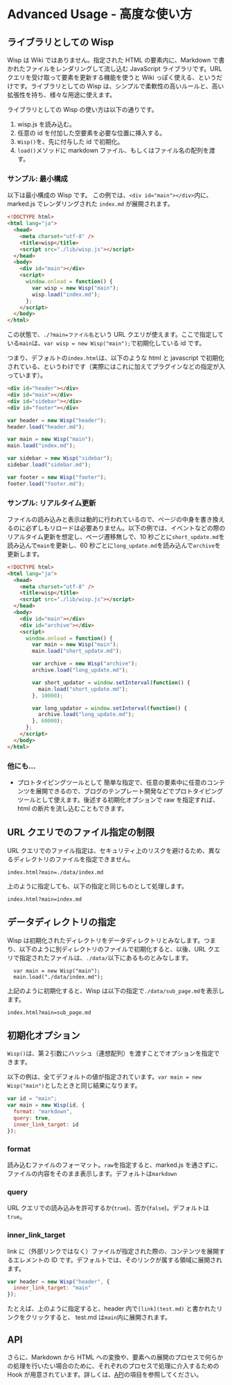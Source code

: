 # Advanced Usage - 高度な使い方

## ライブラリとしての Wisp

Wisp は Wiki ではありません。指定された HTML の要素内に、Markdown で書かれたファイルをレンダリングして流し込む JavaScript ライブラリです。URL クエリを受け取って要素を更新する機能を使うと Wiki っぽく使える、というだけです。ライブラリとしての Wisp は、シンプルで柔軟性の高いルールと、高い拡張性を持ち、様々な用途に使えます。

ライブラリとしての Wisp の使い方は以下の通りです。

1. wisp.js を読み込む。
2. 任意の id を付加した空要素を必要な位置に挿入する。
3. `Wisp()`を、先に付与した id で初期化。
4. `load()`メソッドに markdown ファイル、もしくはファイル名の配列を渡す。

### サンプル: 最小構成

以下は最小構成の Wisp です。 この例では、`<div id="main"></div>`内に、marked.js でレンダリングされた `index.md` が展開されます。

```html
<!DOCTYPE html>
<html lang="ja">
  <head>
    <meta charset="utf-8" />
    <title>wisp</title>
    <script src="./lib/wisp.js"></script>
  </head>
  <body>
    <div id="main"></div>
    <script>
      window.onload = function() {
        var wisp = new Wisp("main");
        wisp.load("index.md");
      };
    </script>
  </body>
</html>
```

この状態で、`./?main=ファイル名`という URL クエリが使えます。ここで指定している`main`は、`var wisp = new Wisp("main");`で初期化している id です。

つまり、デフォルトの`index.html`は、以下のような html と javascript で初期化されている、というわけです（実際にはこれに加えてプラグインなどの指定が入っています）。

```html
<div id="header"></div>
<div id="main"></div>
<div id="sidebar"></div>
<div id="footer"></div>
```

```javascript
var header = new Wisp("header");
header.load("header.md");

var main = new Wisp("main");
main.load("index.md");

var sidebar = new Wisp("sidebar");
sidebar.load("sidebar.md");

var footer = new Wisp("footer");
footer.load("footer.md");
```

### サンプル: リアルタイム更新

ファイルの読み込みと表示は動的に行われているので、ページの中身を書き換えるのに必ずしもリロードは必要ありません。以下の例では、イベントなどの際のリアルタイム更新を想定し、ページ遷移無しで、10 秒ごとに`short_update.md`を読み込んで`main`を更新し、60 秒ごとに`long_update.md`を読み込んで`archive`を更新します。

```html
<!DOCTYPE html>
<html lang="ja">
  <head>
    <meta charset="utf-8" />
    <title>wisp</title>
    <script src="./lib/wisp.js"></script>
  </head>
  <body>
    <div id="main"></div>
    <div id="archive"></div>
    <script>
      window.onload = function() {
        var main = new Wisp("main");
        main.load("short_update.md");

        var archive = new Wisp("archive");
        archive.load("long_update.md");

        var short_updator = window.setInterval(function() {
          main.load("short_update.md");
        }, 10000);

        var long_updator = window.setInterval(function() {
          archive.load("long_update.md");
        }, 60000);
      };
    </script>
  </body>
</html>
```

### 他にも...

- プロトタイピングツールとして
  簡単な指定で、任意の要素中に任意のコンテンツを展開できるので、ブログのテンプレート開発などでプロトタイピングツールとして使えます。後述する初期化オプションで raw を指定すれば、html の断片を流し込むこともできます。

## URL クエリでのファイル指定の制限

URL クエリでのファイル指定は、セキュリティ上のリスクを避けるため、異なるディレクトリのファイルを指定できません。

```
index.html?main=./data/index.md
```

上のように指定しても、以下の指定と同じものとして処理します。

```
index.html?main=index.md
```

## データディレクトリの指定

Wisp は初期化されたディレクトリをデータディレクトリとみなします。つまり、以下のように別ディレクトリのファイルで初期化すると、以後、URL クエリで指定されたファイルは、`./data/`以下にあるものとみなします。

```
  var main = new Wisp("main");
  main.load("./data/index.md");

```

上記のように初期化すると、Wisp は以下の指定で`./data/sub_page.md`を表示します。

```
index.html?main=sub_page.md
```

## 初期化オプション

`Wisp()`は、第２引数にハッシュ（連想配列）を渡すことでオプションを指定できます。

以下の例は、全てデフォルトの値が指定されています。`var main = new Wisp("main")`としたときと同じ結果になります。

```javascript
var id = "main";
var main = new Wisp(id, {
  format: "markdown",
  query: true,
  inner_link_target: id
});
```

### format

読み込むファイルのフォーマット。`raw`を指定すると、marked.js を通さずに、ファイルの内容をそのまま表示します。デフォルトは`markdown`

### query

URL クエリでの読み込みを許可するか(`true`)、否か(`false`)。デフォルトは`true`。

### inner_link_target

link に（外部リンクではなく）ファイルが指定された際の、コンテンツを展開するエレメントの ID です。デフォルトでは、そのリンクが属する領域に展開されます。

```javascript
var header = new Wisp("header", {
  inner_link_target: "main"
});
```

たとえば、上のように指定すると、header 内で`[link](test.md)` と書かれたリンクをクリックすると、 test.md は`main`内に展開されます。

## API

さらに、Markdown から HTML への変換や、要素への展開のプロセスで何らかの処理を行いたい場合のために、それぞれのプロセスで処理に介入するための Hook が用意されています。詳しくは、[API](./?main=api.md)の項目を参照してください。

```

```
